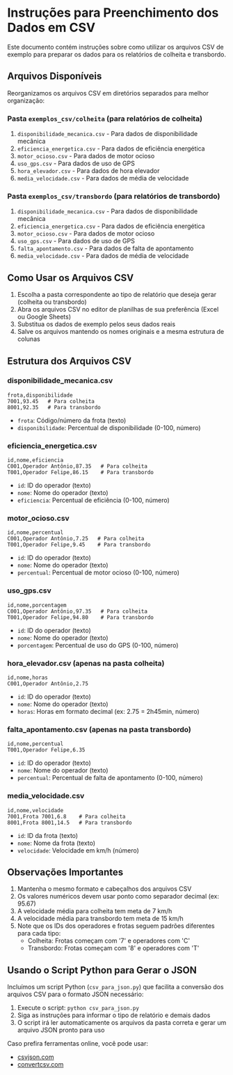 # Instruções para Preenchimento dos Dados em CSV

Este documento contém instruções sobre como utilizar os arquivos CSV de exemplo para preparar os dados para os relatórios de colheita e transbordo.

## Arquivos Disponíveis

Reorganizamos os arquivos CSV em diretórios separados para melhor organização:

### Pasta `exemplos_csv/colheita` (para relatórios de colheita)

1. `disponibilidade_mecanica.csv` - Para dados de disponibilidade mecânica
2. `eficiencia_energetica.csv` - Para dados de eficiência energética
3. `motor_ocioso.csv` - Para dados de motor ocioso
4. `uso_gps.csv` - Para dados de uso de GPS
5. `hora_elevador.csv` - Para dados de hora elevador
6. `media_velocidade.csv` - Para dados de média de velocidade

### Pasta `exemplos_csv/transbordo` (para relatórios de transbordo)

1. `disponibilidade_mecanica.csv` - Para dados de disponibilidade mecânica
2. `eficiencia_energetica.csv` - Para dados de eficiência energética
3. `motor_ocioso.csv` - Para dados de motor ocioso
4. `uso_gps.csv` - Para dados de uso de GPS
5. `falta_apontamento.csv` - Para dados de falta de apontamento
6. `media_velocidade.csv` - Para dados de média de velocidade

## Como Usar os Arquivos CSV

1. Escolha a pasta correspondente ao tipo de relatório que deseja gerar (colheita ou transbordo)
2. Abra os arquivos CSV no editor de planilhas de sua preferência (Excel ou Google Sheets)
3. Substitua os dados de exemplo pelos seus dados reais
4. Salve os arquivos mantendo os nomes originais e a mesma estrutura de colunas

## Estrutura dos Arquivos CSV

### disponibilidade_mecanica.csv
```
frota,disponibilidade
7001,93.45   # Para colheita
8001,92.35   # Para transbordo
```

- `frota`: Código/número da frota (texto)
- `disponibilidade`: Percentual de disponibilidade (0-100, número)

### eficiencia_energetica.csv
```
id,nome,eficiencia
C001,Operador Antônio,87.35   # Para colheita
T001,Operador Felipe,86.15    # Para transbordo
```

- `id`: ID do operador (texto)
- `nome`: Nome do operador (texto)
- `eficiencia`: Percentual de eficiência (0-100, número)

### motor_ocioso.csv
```
id,nome,percentual
C001,Operador Antônio,7.25   # Para colheita
T001,Operador Felipe,9.45    # Para transbordo
```

- `id`: ID do operador (texto)
- `nome`: Nome do operador (texto)
- `percentual`: Percentual de motor ocioso (0-100, número)

### uso_gps.csv
```
id,nome,porcentagem
C001,Operador Antônio,97.35   # Para colheita
T001,Operador Felipe,94.80    # Para transbordo
```

- `id`: ID do operador (texto)
- `nome`: Nome do operador (texto)
- `porcentagem`: Percentual de uso do GPS (0-100, número)

### hora_elevador.csv (apenas na pasta colheita)
```
id,nome,horas
C001,Operador Antônio,2.75
```

- `id`: ID do operador (texto)
- `nome`: Nome do operador (texto)
- `horas`: Horas em formato decimal (ex: 2.75 = 2h45min, número)

### falta_apontamento.csv (apenas na pasta transbordo)
```
id,nome,percentual
T001,Operador Felipe,6.35
```

- `id`: ID do operador (texto)
- `nome`: Nome do operador (texto)
- `percentual`: Percentual de falta de apontamento (0-100, número)

### media_velocidade.csv
```
id,nome,velocidade
7001,Frota 7001,6.8    # Para colheita
8001,Frota 8001,14.5   # Para transbordo
```

- `id`: ID da frota (texto)
- `nome`: Nome da frota (texto)
- `velocidade`: Velocidade em km/h (número)

## Observações Importantes

1. Mantenha o mesmo formato e cabeçalhos dos arquivos CSV
2. Os valores numéricos devem usar ponto como separador decimal (ex: 95.67)
3. A velocidade média para colheita tem meta de 7 km/h
4. A velocidade média para transbordo tem meta de 15 km/h
5. Note que os IDs dos operadores e frotas seguem padrões diferentes para cada tipo:
   - Colheita: Frotas começam com '7' e operadores com 'C'
   - Transbordo: Frotas começam com '8' e operadores com 'T'

## Usando o Script Python para Gerar o JSON

Incluímos um script Python (`csv_para_json.py`) que facilita a conversão dos arquivos CSV para o formato JSON necessário:

1. Execute o script: `python csv_para_json.py`
2. Siga as instruções para informar o tipo de relatório e demais dados
3. O script irá ler automaticamente os arquivos da pasta correta e gerar um arquivo JSON pronto para uso

Caso prefira ferramentas online, você pode usar:
- [csvjson.com](https://csvjson.com/csv2json)
- [convertcsv.com](https://www.convertcsv.com/csv-to-json.htm) 